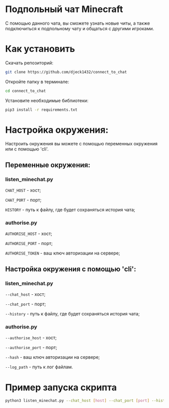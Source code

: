 # Подпольный чат Minecraft

С помощью данного чата, вы сможете узнать новые читы, а также подключиться к подпольному чату и общаться с другими игроками.

# Как установить

Скачать репозиторий:
```bash
git clone https://github.com/djeck1432/connect_to_chat
```
Откройте папку в терминале:
```bash
cd connect_to_chat
```
Установите необходимые библиотеки:
```bash
pip3 install -r requirements.txt
```

# Настройка окружения:
Настроить окружения вы можете с помощью переменных окружения или с помощью 'cli'.

## Переменные окружения:

### listen_minechat.py

`CHAT_HOST` - хост;

`CHAT_PORT` - порт;

`HISTORY` - путь к файлу, где будет сохраняться история чата;

### authorise.py

`AUTHORISE_HOST` - хост;

`AUTHORISE_PORT` - порт;

`AUTHORISE_TOKEN` - ваш ключ авторизации на сервере;

## Настройка окружения с помощью 'cli':

### listen_minechat.py

`--chat_host` - хост;

`--chat_port` - порт;

`--history` - путь к файлу, где будет сохраняться история чата;

### authorise.py

`--authorise_host` - хост;

`--authorise_port` - порт;

`--hash` - ваш ключ авторизации на сервере;

`--log_path` - путь к лог файлам.

# Пример запуска скрипта
```bash
python3 listen_minechat.py --chat_host [host] --chat_port [port] --history [path to file] --log_path [name].logs
``` 
 




